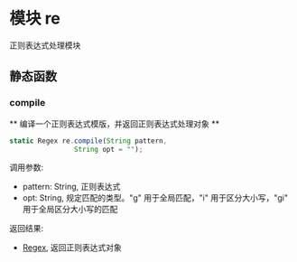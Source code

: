 # 模块 re
正则表达式处理模块

## 静态函数
        
### compile
** 编译一个正则表达式模版，并返回正则表达式处理对象 **
```JavaScript
static Regex re.compile(String pattern,
                String opt = "");
```

调用参数:
* pattern: String, 正则表达式
* opt: String, 规定匹配的类型。"g" 用于全局匹配，"i" 用于区分大小写，"gi" 用于全局区分大小写的匹配

返回结果:
* [Regex](../../object/ifs/Regex.md), 返回正则表达式对象

